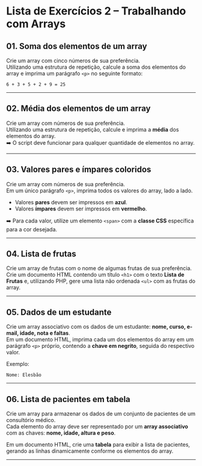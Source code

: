 # Lista de Exercícios 2 – Trabalhando com Arrays


## 01. Soma dos elementos de um array
Crie um array com cinco números de sua preferência.  
Utilizando uma estrutura de repetição, calcule a soma dos elementos do array e imprima um parágrafo `<p>` no seguinte formato:

```text
6 + 3 + 5 + 2 + 9 = 25
```

---

## 02. Média dos elementos de um array
Crie um array com números de sua preferência.  
Utilizando uma estrutura de repetição, calcule e imprima a **média** dos elementos do array.  
➡️ O script deve funcionar para qualquer quantidade de elementos no array.

---

## 03. Valores pares e ímpares coloridos
Crie um array com números de sua preferência.  
Em um único parágrafo `<p>`, imprima todos os valores do array, lado a lado.  

- Valores **pares** devem ser impressos em **azul**.  
- Valores **ímpares** devem ser impressos em **vermelho**.  

➡️ Para cada valor, utilize um elemento `<span>` com a **classe CSS** específica para a cor desejada.

---

## 04. Lista de frutas
Crie um array de frutas com o nome de algumas frutas de sua preferência.  
Crie um documento HTML contendo um título `<h1>` com o texto **Lista de Frutas** e, utilizando PHP, gere uma lista não ordenada `<ul>` com as frutas do array.

---

## 05. Dados de um estudante
Crie um array associativo com os dados de um estudante: **nome, curso, e-mail, idade, nota e faltas**.  
Em um documento HTML, imprima cada um dos elementos do array em um parágrafo `<p>` próprio, contendo a **chave em negrito**, seguida do respectivo valor.  

Exemplo:

```text
Nome: Elesbão
```

---

## 06. Lista de pacientes em tabela
Crie um array para armazenar os dados de um conjunto de pacientes de um consultório médico.  
Cada elemento do array deve ser representado por um **array associativo** com as chaves: **nome, idade, altura e peso**.  

Em um documento HTML, crie uma **tabela** para exibir a lista de pacientes, gerando as linhas dinamicamente conforme os elementos do array.

---
